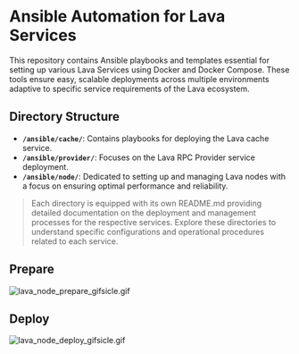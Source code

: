 # Ansible Automation for Lava Services

This repository contains Ansible playbooks and templates essential for setting up various Lava Services using Docker and Docker Compose. These tools ensure easy, scalable deployments across multiple environments adaptive to specific service requirements of the Lava ecosystem.

## Directory Structure
- **`/ansible/cache/`**: Contains playbooks for deploying the Lava cache service.
- **`/ansible/provider/`**: Focuses on the Lava RPC Provider service deployment.
- **`/ansible/node/`**: Dedicated to setting up and managing Lava nodes with a focus on ensuring optimal performance and reliability.

> Each directory is equipped with its own README.md providing detailed documentation on the deployment and management processes for the respective services. Explore these directories to understand specific configurations and operational procedures related to each service.

## Prepare
![lava_node_prepare_gifsicle.gif](guides%2Flava_node_prepare_gifsicle.gif)

## Deploy
![lava_node_deploy_gifsicle.gif](guides%2Flava_node_deploy_gifsicle.gif)